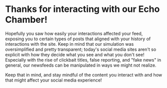 # Thanks for interacting with our Echo Chamber!

Hopefully you saw how easily your interactions affected your feed, exposing
you to certain types of posts that aligned with your history of interactions with
the site. Keep in mind that our simulation was oversimplified and pretty transparent;
today's social media sites aren't so explicit with how they decide what you see and 
what you don't see! Especially with the rise of clickbait titles, false reporting, 
and "fake news" in general, our newsfeeds can be manipulated in ways we might not realize.

Keep that in mind, and stay mindful of the content you interact with and how that 
might affect your social media experience! 